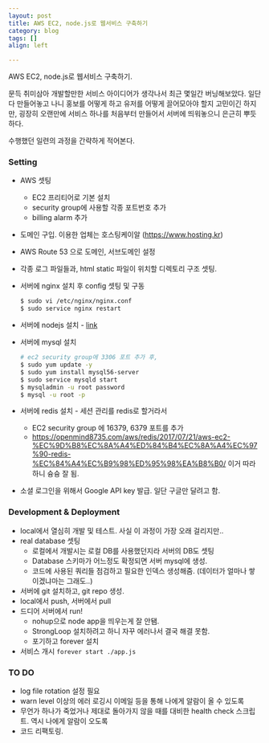 ```yaml
---
layout: post
title: AWS EC2, node.js로 웹서비스 구축하기
category: blog
tags: []
align: left

---
```


AWS EC2, node.js로 웹서비스 구축하기.

문득 취미삼아 개발할만한 서비스 아이디어가 생각나서 최근 몇일간 버닝해보았다.
일단 다 만들어놓고 나니 홍보를 어떻게 하고 유저를 어떻게 끌어모아야 할지 고민이긴 하지만, 굉장히 오랜만에 서비스 하나를 처음부터 만들어서 서버에 띄워놓으니 은근히 뿌듯하다.

수행했던 일련의 과정을 간략하게 적어본다.


<!-- more -->

### Setting
* AWS 셋팅
  * EC2 프리티어로 기본 설치
  * security group에 사용할 각종 포트번호 추가
  * billing alarm 추가 
* 도메인 구입. 이용한 업체는 호스팅케이알 (https://www.hosting.kr)
* AWS Route 53 으로 도메인, 서브도메인 설정
* 각종 로그 파일들과, html static 파일이 위치할 디렉토리 구조 셋팅.
* 서버에 nginx 설치 후 config 셋팅 및 구동

  ~~~ bash
  $ sudo vi /etc/nginx/nginx.conf
  $ sudo service nginx restart
  ~~~
 
* 서버에 nodejs 설치 - [link](https://nodejs.org/en/download/package-manager/#enterprise-linux-and-fedora)
* 서버에 mysql 설치

  ~~~ bash
  # ec2 security group에 3306 포트 추가 후,
  $ sudo yum update -y
  $ sudo yum install mysql56-server
  $ sudo service mysqld start
  $ mysqladmin -u root password 
  $ mysql -u root -p
  ~~~

* 서버에 redis 설치 - 세션 관리를 redis로 할거라서
  * EC2 security group 에 16379, 6379 포트를 추가
  * https://openmind8735.com/aws/redis/2017/07/21/aws-ec2-%EC%9D%B8%EC%8A%A4%ED%84%B4%EC%8A%A4%EC%97%90-redis-%EC%84%A4%EC%B9%98%ED%95%98%EA%B8%B0/ 이거 따라하니 슝슝 잘 됨.
* 소셜 로그인을 위해서 Google API key 발급. 일단 구글만 달려고 함.

### Development & Deployment
* local에서 열심히 개발 및 테스트. 사실 이 과정이 가장 오래 걸리지만..
* real database 셋팅
  * 로컬에서 개발시는 로컬 DB를 사용했던지라 서버의 DB도 셋팅
  * Database 스키마가 어느정도 확정되면 서버 mysql에 생성.
  * 코드에 사용된 쿼리들 점검하고 필요한 인덱스 생성해줌. (데이터가 얼마나 쌓이겠냐마는 그래도..)
* 서버에 git 설치하고, git repo 생성.
* local에서 push, 서버에서 pull
* 드디어 서버에서 run!
  * nohup으로 node app을 띄우는게 잘 안됌.
  * StrongLoop 설치하려고 하니 자꾸 에러나서 결국 해결 못함.
  * 포기하고 forever 설치
* 서비스 개시 `forever start ./app.js`

### TO DO
* log file rotation 설정 필요
* warn level 이상의 에러 로깅시 이메일 등을 통해 나에게 알람이 올 수 있도록
* 무언가 하나가 죽었거나 제대로 돌아가지 않을 때를 대비한 health check 스크립트. 역시 나에게 알람이 오도록
* 코드 리팩토링.